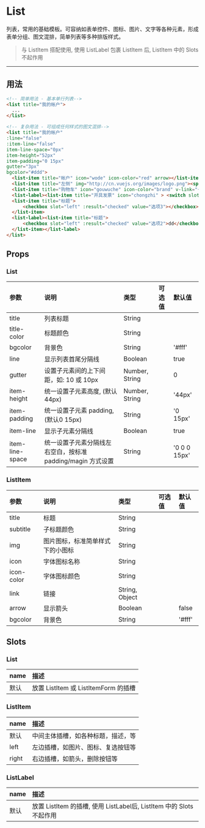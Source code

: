 # List

列表，常用的基础模板。可容纳如表单控件、图标、图片、文字等各种元素，形成表单分组、图文混排，简单列表等多种排版样式。

> 与 ListItem 搭配使用,  使用 ListLabel 包裹 ListItem 后, ListItem 中的 Slots 不起作用

----

## 用法

```html
<!-- 简单用法 - 基本单行列表-->
<list title="我的帐户">
  ...
</list>

<!-- 复杂用法 - 可组成任何样式的图文混排-->
<list title="我的帐户"
:line="false"
:item-line="false"
item-line-space="0px"
item-height="52px"
item-padding="0 15px"
gutter="3px"
bgcolor="#ddd">
  <list-item title="帐户" icon="wode" icon-color="red" arrow></list-item>
  <list-item title="左侧" img="http://cn.vuejs.org/images/logo.png"><span slot="right">右侧</span></list-item>
  <list-item title="购物车" icon="gouwuche" icon-color="brand" v-link="{path: 'cart/list'}" arrow></list-item>
  <list-label><list-item title="开具发票" icon="chongzhi" > <switch slot="right" :value="sex"></switch></list-item><list-label>
  <list-item title="标题">
      <checkbox slot="left" :result="checked" value="选项3"></checkbox>
  </list-item>
  <list-label><list-item title="标题">
      <checkbox slot="left" :result="checked" value="选项2">dd</checkbox>
  </list-item></list-label>
</list>

```

## Props

### List
| 参数 | 说明 |	类型 | 可选值 | 默认值 |
| :---- | :---- | :---- | :---- | :---- |
| title | 列表标题 | String |  |  |
| title-color | 标题颜色 | String |  |  |
| bgcolor | 背景色 | String |  | '#fff' |
| line | 显示列表首尾分隔线 | Boolean |  | true |
| gutter | 设置子元素间的上下间距，如: 10 或 10px | Number, String |  | 0 |
| item-height | 统一设置子元素高度, (默认44px) | Number, String |  | '44px' |
| item-padding | 统一设置子元素 padding, (默认0 15px) | String |  | '0 15px' |
| item-line | 显示子元素分隔线 | Boolean |  | true |
| item-line-space | 统一设置子元素分隔线左右空白，按标准 padding/magin 方式设置 | String |  | '0 0 0 15px' |

### ListItem
| 参数 | 说明 |	类型 | 可选值 | 默认值 |
| :---- | :---- | :---- | :---- | :---- |
| title | 标题 | String |  |  |
| subtitle | 子标题颜色 | String |  |  |
| img | 图片图标，标准简单样式下的小图标 | String |  |  |
| icon | 字体图标名称 | String |  |  |
| icon-color | 字体图标颜色 | String |  |  |
| link | 链接 | String, Object |  |  |
| arrow | 显示箭头 | Boolean |  | false |
| bgcolor | 背景色 | String |  | '#fff' |

## Slots

### List
| name | 描述     |
| :------------- | :------------- |
| 默认  | 放置 ListItem 或 ListItemForm 的插槽  |

### ListItem
| name | 描述     |
| :------------- | :------------- |
| 默认  | 中间主体插槽，如各种标题，描述，等  |
| left  | 左边插槽，如图片、图标、复选按钮等  |
| right  | 右边插槽，如箭头，删除按钮等  |

### ListLabel
| name | 描述     |
| :------------- | :------------- |
| 默认  | 放置 ListItem 的插槽, 使用 ListLabel后, ListItem 中的 Slots 不起作用  |
